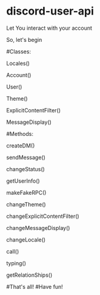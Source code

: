 # discord-user-api
Let You interact with your account

So, let's begin


#Classes:

Locales()

Account()

User()

Theme()

ExplicitContentFilter()

MessageDisplay()


#Methods:

createDM()

sendMessage()

changeStatus()

getUserInfo()

makeFakeRPC()

changeTheme()

changeExplicitContentFilter()

changeMessageDisplay()

changeLocale()

call()

typing()

getRelationShips()

#That's all!
#Have fun!
